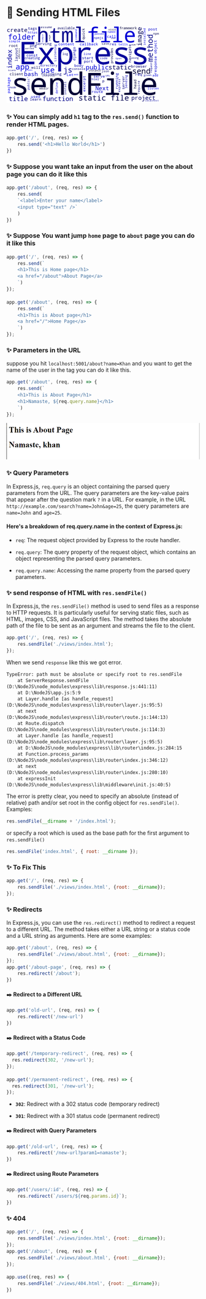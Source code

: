 # 📍 Sending HTML Files

![demo](/assets/demo11.png)

### ✨ You can simply add `h1` tag to the `res.send()` function to render HTML pages.

```js
app.get('/', (req, res) => {
    res.send('<h1>Hello World</h1>')
})
```

### ✨ Suppose you want take an input from the user on the about page you can do it like this

```js
app.get('/about', (req, res) => {
    res.send(
    `<label>Enter your name</label>
    <input type="text" />`
    )
})
```

### ✨ Suppose You want jump `home` page to `about` page you can do it like this

```js
app.get('/', (req, res) => {
    res.send(`
    <h1>This is Home page</h1>
    <a href="/about">About Page</a>
    `)
});

app.get('/about', (req, res) => {
    res.send(`
    <h1>This is About page</h1>
    <a href="/">Home Page</a>
    `)
});
```

### ✨ Parameters in the URL

suppose you hit `localhost:5001/about?name=Khan` and you want to get the name of the user in the tag you can do it like this.

```js
app.get('/about', (req, res) => {
    res.send(`
    <h1>This is About Page</h1>
    <h1>Namaste, ${req.query.name}</h1>
    `)
});
```
![demo](/assets/demo12.png)

### ✨ Query Parameters

In Express.js, `req.query` is an object containing the parsed query parameters from the URL. The query parameters are the key-value pairs that appear after the question mark `?` in a URL. For example, in the URL `http://example.com/search?name=John&age=25`, the query parameters are `name=John` and `age=25`.

#### Here's a breakdown of req.query.name in the context of Express.js:

* `req`: The request object provided by Express to the route handler.

* `req.query`: The query property of the request object, which contains an object representing the parsed query parameters.

* `req.query.name`: Accessing the name property from the parsed query parameters.


### ✨ send response of HTML with `res.sendFile()`

In Express.js, the `res.sendFile()` method is used to send files as a response to HTTP requests. It is particularly useful for serving static files, such as HTML, images, CSS, and JavaScript files. The method takes the absolute path of the file to be sent as an argument and streams the file to the client.

```js
app.get('/', (req, res) => {
    res.sendFile('./views/index.html');
});
```

When we send `response` like this we got error.

```
TypeError: path must be absolute or specify root to res.sendFile
    at ServerResponse.sendFile (D:\NodeJS\node_modules\express\lib\response.js:441:11)
    at D:\NodeJS\app.js:5:9
    at Layer.handle [as handle_request] (D:\NodeJS\node_modules\express\lib\router\layer.js:95:5)
    at next (D:\NodeJS\node_modules\express\lib\router\route.js:144:13)
    at Route.dispatch (D:\NodeJS\node_modules\express\lib\router\route.js:114:3)
    at Layer.handle [as handle_request] (D:\NodeJS\node_modules\express\lib\router\layer.js:95:5)
    at D:\NodeJS\node_modules\express\lib\router\index.js:284:15
    at Function.process_params (D:\NodeJS\node_modules\express\lib\router\index.js:346:12)
    at next (D:\NodeJS\node_modules\express\lib\router\index.js:280:10)
    at expressInit (D:\NodeJS\node_modules\express\lib\middleware\init.js:40:5)
```

The error is pretty clear, you need to specify an absolute (instead of relative) path and/or set root in the config object for `res.sendFile()`. Examples:

```js
res.sendFile(__dirname + '/index.html');
```

or specify a root which is used as the base path for the first argument to `res.sendFile()`

```js
res.sendFile('index.html', { root: __dirname });
```

### ✨ To Fix This

```js
app.get('/', (req, res) => {
    res.sendFile('./views/index.html', {root: __dirname});
});
```

### ✨ Redirects

In Express.js, you can use the `res.redirect()` method to redirect a request to a different URL. The method takes either a URL string or a status code and a URL string as arguments. Here are some examples:

```js
app.get('/about', (req, res) => {
    res.sendFile('./views/about.html', {root: __dirname});
});
app.get('/about-page', (req, res) => {
    res.redirect('/about');
})
```

#### ✒️ Redirect to a Different URL

```js
app.get('old-url', (req, res) => {
    res.redirect('/new-url')
})
```

#### ✒️ Redirect with a Status Code

```js
app.get('/temporary-redirect', (req, res) => {
  res.redirect(302, '/new-url');
});

app.get('/permanent-redirect', (req, res) => {
  res.redirect(301, '/new-url');
});

```

* **`302`**: Redirect with a 302 status code (temporary redirect)

* **`301`**: Redirect with a 301 status code (permanent redirect)

#### ✒️ Redirect with Query Parameters

```js
app.get('/old-url', (req, res) => {
    res.redirect('/new-url?param1=namaste');
})
```

#### ✒️ Redirect using Route Parameters

```js
app.get('/users/:id', (req, res) => {
    res.redirect(`/users/${req.params.id}`);
})
```

### ✨ 404

```js
app.get('/', (req, res) => {
    res.sendFile('./views/index.html', {root: __dirname});
});
app.get('/about', (req, res) => {
    res.sendFile('./views/about.html', {root: __dirname});
});

app.use((req, res) => {
    res.sendFile('./views/404.html', {root: __dirname});
})
```